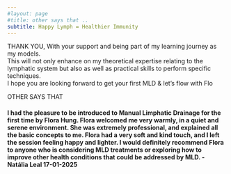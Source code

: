 ```yaml
---
#layout: page
#title: other says that ..
subtitle: Happy Lymph = Healthier Immunity
---
```

THANK YOU,
With your support and being part of my learning journey as my models. 
<br>This will not only enhance on my theoretical expertise relating to the lymphatic system but also as well as practical skills to perform specific techniques. 
<br>I hope you are looking forward to get your first MLD & let’s flow with Flo 

OTHER SAYS THAT
#### I had the pleasure to be introduced to Manual Limphatic Drainage for the first time by Flora Hung. Flora welcomed me very warmly, in a quiet and serene environment. She was extremely professional, and explained all the basic concepts to me. Flora had a very soft and kind touch, and I left the session feeling happy and lighter. I would definitely recommend Flora to anyone who is considering MLD treatments or exploring how to improve other health conditions that could be addressed by MLD. - Natália Leal 17-01-2025






